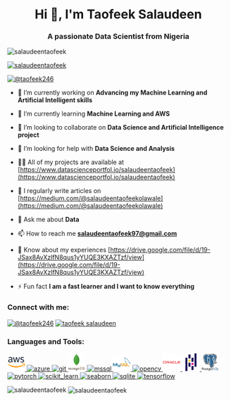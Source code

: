 <h1 align="center">Hi 👋, I'm Taofeek Salaudeen</h1>
<h3 align="center">A passionate Data Scientist from Nigeria</h3>

<p align="left"> <img src="https://komarev.com/ghpvc/?username=salaudeentaofeek&label=Profile%20views&color=0e75b6&style=flat" alt="salaudeentaofeek" /> </p>

<p align="left"> <a href="https://github.com/ryo-ma/github-profile-trophy"><img src="https://github-profile-trophy.vercel.app/?username=salaudeentaofeek" alt="salaudeentaofeek" /></a> </p>

<p align="left"> <a href="https://twitter.com/@taofeek246" target="blank"><img src="https://img.shields.io/twitter/follow/@taofeek246?logo=twitter&style=for-the-badge" alt="@taofeek246" /></a> </p>

- 🔭 I’m currently working on **Advancing my Machine Learning and Artificial Intelligent skills**

- 🌱 I’m currently learning **Machine Learning and AWS**

- 👯 I’m looking to collaborate on **Data Science and Artificial Intelligence project**

- 🤝 I’m looking for help with **Data Science and Analysis**

- 👨‍💻 All of my projects are available at [https://www.datascienceportfol.io/salaudeentaofeek](https://www.datascienceportfol.io/salaudeentaofeek)

- 📝 I regularly write articles on [https://medium.com/@salaudeentaofeekolawale](https://medium.com/@salaudeentaofeekolawale)

- 💬 Ask me about **Data**

- 📫 How to reach me **salaudeentaofeek97@gmail.com**

- 📄 Know about my experiences [https://drive.google.com/file/d/19-JSax8AvXzlfN8qus1yYUQE3KXAZTzf/view](https://drive.google.com/file/d/19-JSax8AvXzlfN8qus1yYUQE3KXAZTzf/view)

- ⚡ Fun fact **I am a fast learner and I want to know everything**

<h3 align="left">Connect with me:</h3>
<p align="left">
<a href="https://twitter.com/@taofeek246" target="blank"><img align="center" src="https://raw.githubusercontent.com/rahuldkjain/github-profile-readme-generator/master/src/images/icons/Social/twitter.svg" alt="@taofeek246" height="30" width="40" /></a>
<a href="https://linkedin.com/in/taofeek salaudeen" target="blank"><img align="center" src="https://raw.githubusercontent.com/rahuldkjain/github-profile-readme-generator/master/src/images/icons/Social/linked-in-alt.svg" alt="taofeek salaudeen" height="30" width="40" /></a>
</p>

<h3 align="left">Languages and Tools:</h3>
<p align="left"> <a href="https://aws.amazon.com" target="_blank" rel="noreferrer"> <img src="https://raw.githubusercontent.com/devicons/devicon/master/icons/amazonwebservices/amazonwebservices-original-wordmark.svg" alt="aws" width="40" height="40"/> </a> <a href="https://azure.microsoft.com/en-in/" target="_blank" rel="noreferrer"> <img src="https://www.vectorlogo.zone/logos/microsoft_azure/microsoft_azure-icon.svg" alt="azure" width="40" height="40"/> </a> <a href="https://git-scm.com/" target="_blank" rel="noreferrer"> <img src="https://www.vectorlogo.zone/logos/git-scm/git-scm-icon.svg" alt="git" width="40" height="40"/> </a> <a href="https://www.mongodb.com/" target="_blank" rel="noreferrer"> <img src="https://raw.githubusercontent.com/devicons/devicon/master/icons/mongodb/mongodb-original-wordmark.svg" alt="mongodb" width="40" height="40"/> </a> <a href="https://www.microsoft.com/en-us/sql-server" target="_blank" rel="noreferrer"> <img src="https://www.svgrepo.com/show/303229/microsoft-sql-server-logo.svg" alt="mssql" width="40" height="40"/> </a> <a href="https://www.mysql.com/" target="_blank" rel="noreferrer"> <img src="https://raw.githubusercontent.com/devicons/devicon/master/icons/mysql/mysql-original-wordmark.svg" alt="mysql" width="40" height="40"/> </a> <a href="https://opencv.org/" target="_blank" rel="noreferrer"> <img src="https://www.vectorlogo.zone/logos/opencv/opencv-icon.svg" alt="opencv" width="40" height="40"/> </a> <a href="https://www.oracle.com/" target="_blank" rel="noreferrer"> <img src="https://raw.githubusercontent.com/devicons/devicon/master/icons/oracle/oracle-original.svg" alt="oracle" width="40" height="40"/> </a> <a href="https://pandas.pydata.org/" target="_blank" rel="noreferrer"> <img src="https://raw.githubusercontent.com/devicons/devicon/2ae2a900d2f041da66e950e4d48052658d850630/icons/pandas/pandas-original.svg" alt="pandas" width="40" height="40"/> </a> <a href="https://www.postgresql.org" target="_blank" rel="noreferrer"> <img src="https://raw.githubusercontent.com/devicons/devicon/master/icons/postgresql/postgresql-original-wordmark.svg" alt="postgresql" width="40" height="40"/> </a> <a href="https://pytorch.org/" target="_blank" rel="noreferrer"> <img src="https://www.vectorlogo.zone/logos/pytorch/pytorch-icon.svg" alt="pytorch" width="40" height="40"/> </a> <a href="https://scikit-learn.org/" target="_blank" rel="noreferrer"> <img src="https://upload.wikimedia.org/wikipedia/commons/0/05/Scikit_learn_logo_small.svg" alt="scikit_learn" width="40" height="40"/> </a> <a href="https://seaborn.pydata.org/" target="_blank" rel="noreferrer"> <img src="https://seaborn.pydata.org/_images/logo-mark-lightbg.svg" alt="seaborn" width="40" height="40"/> </a> <a href="https://www.sqlite.org/" target="_blank" rel="noreferrer"> <img src="https://www.vectorlogo.zone/logos/sqlite/sqlite-icon.svg" alt="sqlite" width="40" height="40"/> </a> <a href="https://www.tensorflow.org" target="_blank" rel="noreferrer"> <img src="https://www.vectorlogo.zone/logos/tensorflow/tensorflow-icon.svg" alt="tensorflow" width="40" height="40"/> </a> </p>

<p><img align="left" src="https://github-readme-stats.vercel.app/api/top-langs?username=salaudeentaofeek&show_icons=true&locale=en&layout=compact" alt="salaudeentaofeek" /></p>

<p>&nbsp;<img align="center" src="https://github-readme-stats.vercel.app/api?username=salaudeentaofeek&show_icons=true&locale=en" alt="salaudeentaofeek" /></p>
